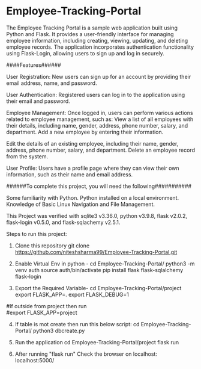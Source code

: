 

# Employee-Tracking-Portal

The Employee Tracking Portal is a sample web application built using Python and Flask. It provides a user-friendly interface for managing employee information, including creating, viewing, updating, and deleting employee records. The application incorporates authentication functionality using Flask-Login, allowing users to sign up and log in securely.

####Features######

User Registration: New users can sign up for an account by providing their email address, name, and password.

User Authentication: Registered users can log in to the application using their email and password.

Employee Management: Once logged in, users can perform various actions related to employee management, such as:
View a list of all employees with their details, including name, gender, address, phone number, salary, and department.
Add a new employee by entering their information.

Edit the details of an existing employee, including their name, gender, address, phone number, salary, and department.
Delete an employee record from the system.

User Profile: Users have a profile page where they can view their own information, such as their name and email address.


######To complete this project, you will need the following###########

Some familiarity with Python.
Python installed on a local environment.
Knowledge of Basic Linux Navigation and File Management.

This Project was verified with sqlite3 v3.36.0, python v3.9.8, flask v2.0.2, flask-login v0.5.0, and flask-sqlachemy v2.5.1.

Steps to run this project:

1. Clone this repository
git clone https://github.com/niteshsharma99/Employee-Tracking-Portal.git

2. Enable Virtual Env in python - 
cd Employee-Tracking-Portal/
python3 -m venv auth
source auth/bin/activate
pip install flask flask-sqlalchemy flask-login

3. Export the Required Variable-
cd Employee-Tracking-Portal/project
export FLASK_APP=.
export FLASK_DEBUG=1

#If outside from project then run  
#export FLASK_APP=project

4. If table is mot create then run this below script:
cd Employee-Tracking-Portal/
python3 dbcreate.py

5. Run the application
cd Employee-Tracking-Portal/project
flask run 

6. After running "flask run" Check the browser on localhost:
localhost:5000/